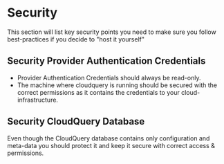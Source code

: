 # Security

This section will list key security points you need to make sure you follow best-practices if you decide to "host it yourself"

## Security Provider Authentication Credentials

* Provider Authentication Credentials should always be read-only.
* The machine where cloudquery is running should be secured with the correct permissions as it contains the credentials to your cloud-infrastructure.

## Security CloudQuery Database

Even though the CloudQuery database contains only configuration and meta-data you should protect it and keep it secure with correct access & permissions.